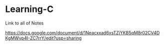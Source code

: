 # Learning-C

Link to all of Notes

https://docs.google.com/document/d/1Neacxxad6xsTZjYKB5qM8r02CV4DKgMWvp4I-ZC7rrY/edit?usp=sharing